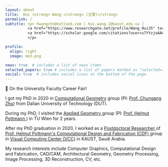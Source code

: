 ```yaml
---
layout: about
title:  Hui <strong> Wang </strong> (王慧)</strong>
permalink: /
subtitle: <p> hwangchn@outlook.com | hui.wang.1@kaust.edu.sa |
          <a href="https://www.researchgate.net/profile/Wang_Hui35" target="_blank" title="Research Gate"><i class="ai ai-researchgate"></i> Research Gate</a> |  
          <a href="https://scholar.google.com/citations?user=s7YYzjoAAAAJ&hl=en" target="_blank" title="Google Scholar"><i class="ai ai-google-scholar"></i> Google Scholar</a>
          </p>

profile:
  align: right
  image: me3.png

news: true  # includes a list of news items
selected_papers: true # includes a list of papers marked as "selected={true}"
social: true  # includes social icons at the bottom of the page
---
```


:loudspeaker: On the University Faculty Career Fair!

I got my PhD in 2020 in <a href="https://math.dlut.edu.cn/English/About_us/Institutes.htm" target="\_blank"> Computational Geometry</a> group (PI: <a href="http://faculty.dlut.edu.cn/zhu/zh_CN/index.htm" target="\_blank">Prof. Chungang Zhu</a>) from Dalian University of Technology (DUT).

During my PhD, I visited the
<a href="https://www.geometrie.tuwien.ac.at/geom/ig/index.php" target="\_blank">Applied Geometry </a> group (PI: <a href="https://www.geometrie.tuwien.ac.at/geom/ig/pottmann/index.php" target="\_blank"> Prof. Helmut Pottmann </a>) in TU Wien for 2 years.

After my PhD graduation in 2020, I worked as a <a href="https://cemse.kaust.edu.sa/vcc/people/person/hui-wang" target="\_blank"> Postdoctoral Researcher </a> 
of <a href="https://cemse.kaust.edu.sa/vcc/people/person/helmut-pottmann" target="\_blank"> Prof. Helmut Pottmann's </a> 
<a href="https://cemse.kaust.edu.sa/cdf" target="\_blank"> Computational Design and Fabrication (CDF) </a> 
group in
<a href="https://cemse.kaust.edu.sa/vcc" target="\_blank">Visual Computing Center (VCC)</a>
in KAUST, Saudi Arabia.

My research interests include Computer Graphics, Computational Design and Fabrication, CAD/CAM, Architectural Geometry, Geometry Processing, Image Processing, 3D Reconstruction, CV, etc.

<!-- Please check my
<a href="https://www.huiwang.me/assets/pdf/hwang-cv.pdf" target="\_blank"><b>CV</b></a> here. -->
